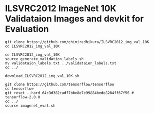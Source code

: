 # ILSVRC2012 ImageNet 10K Validataion Images and devkit for Evaluation

```
git clone https://github.com/ghimiredhikura/ILSVRC2012_img_val_10K
cd ILSVRC2012_img_val_10K
```

```
cd ILSVRC2012_img_val_10K
source generate_validation_labels.sh
mv validataion_labels.txt ../validataion_labels.txt
cd ../
```

```
download_ILSVRC2012_img_val_10K.sh
```

```
git clone https://github.com/tensorflow/tensorflow
cd tensorflow
git reset --hard 64c3d382cadf7bbe8e7e99884bede8284ff67f56 # tensorflow-2.0.0
cd ../
source imagenet_eval.sh
```